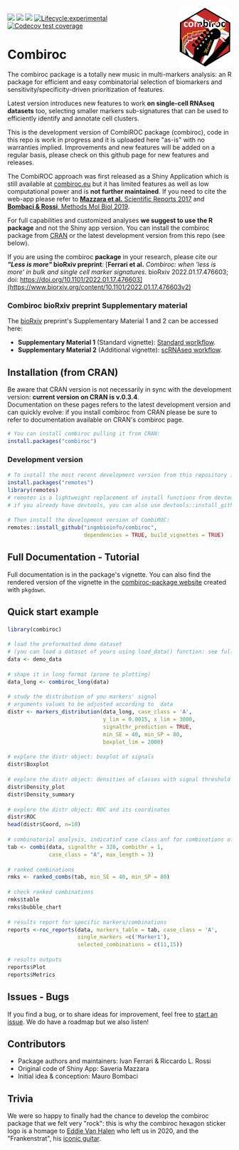 <img src="man/figures/combiroc.png" align="right" alt="" width="120" />

<!-- badges: start -->
[![](https://www.r-pkg.org/badges/version/combiroc?color=green)](https://cran.r-project.org/package=combiroc)
[![](http://cranlogs.r-pkg.org/badges/grand-total/combiroc)](https://cran.r-project.org/package=combiroc)
[![](https://img.shields.io/badge/devel%20version-0.3.4-orange.svg)](https://github.com/ingmbioinfo/combiroc)
[![Lifecycle:experimental](https://img.shields.io/badge/lifecycle-experimental-orange.svg)](https://lifecycle.r-lib.org/articles/stages.html#experimental-1)
[![Codecov test coverage](https://codecov.io/gh/ingmbioinfo/combiroc/branch/master/graph/badge.svg)](https://app.codecov.io/gh/ingmbioinfo/combiroc?branch=master)

<!-- badges: end -->

# Combiroc

The combiroc package is a totally new music in multi-markers analysis: an R package for efficient and easy combinatorial selection of biomarkers and sensitivity/specificity-driven prioritization of features. 

Latest version introduces new features to work __on single-cell RNAseq datasets__ too, selecting smaller markers sub-signatures that can be used to efficiently identify and annotate cell clusters. 

This is the development version of CombiROC package (combiroc), code in this repo is work in progress and it is uploaded here "as-is" with no warranties implied. Improvements and new features will be added on a regular basis, please check on this github page for new features and releases. 

The CombiROC approach was first released as a Shiny Application which is still available at [combiroc.eu](http://combiroc.eu/) but it has limited features as well as low computational power and is __not further maintained__. If you need to cite the web-app please refer to [**Mazzara et al.** Scientific Reports 2017](https://www.nature.com/articles/srep45477) and [**Bombaci & Rossi**, Methods Mol Biol 2019](https://link.springer.com/protocol/10.1007/978-1-4939-9164-8_16).

For full capabilities and customized analyses **we suggest to use the R package** and not the Shiny app version. You can install the combiroc package from  [CRAN](https://CRAN.R-project.org/package=combiroc) or the latest development version from this repo (see below). 

If you are using the combiroc **package** in your research, please cite our **_"Less is more"_ bioRxiv preprint**: [**Ferrari et al.** *Combiroc: when 'less is more' in bulk and single cell marker signatures*. bioRxiv 2022.01.17.476603; doi: https://doi.org/10.1101/2022.01.17.476603](https://www.biorxiv.org/content/10.1101/2022.01.17.476603v2) 

### Combiroc bioRxiv preprint Supplementary material

The [bioRxiv](https://www.biorxiv.org/content/10.1101/2022.01.17.476603v2) preprint's Supplementary Material 1 and 2 can be accessed here:  

* __Supplementary Material 1__ (Standard vignette): [Standard worlkflow](https://ingmbioinfo.github.io/combiroc/articles/combiroc_vignette_1.html). 
* __Supplementary Material 2__ (Additional vignette): [scRNAseq workflow](https://ingmbioinfo.github.io/combiroc/articles/combiroc_vignette_2.html). 


## Installation (from CRAN)

Be aware that CRAN version is not necessarily in sync with the development version: **current version on CRAN is v.0.3.4**.  
Documentation on these pages refers to the latest development version and can quickly evolve: if you install combiroc from CRAN please be sure to refer to documentation available on CRAN's combiroc page.

```r
# You can install combiroc pulling it from CRAN:
install.packages("combiroc")
```
### Development version

```r
# To install the most recent development version from this repository install "remotes" first:
install.packages("remotes")
library(remotes)
# remotes is a lightweight replacement of install functions from devtools
# if you already have devtools, you can also use devtools::install_github() 

# Then install the development version of CombiROC:
remotes::install_github("ingmbioinfo/combiroc", 
                        dependencies = TRUE, build_vignettes = TRUE)
```

## Full Documentation - Tutorial

Full documentation is in the package's vignette. You can also find the rendered version of the vignette in the [combiroc-package website](https://ingmbioinfo.github.io/combiroc/index.html) created with `pkgdown`.

## Quick start example

```r
library(combiroc)

# load the preformatted demo dataset
# (you can load a dataset of yours using load_data() function: see full docs)
data <- demo_data

# shape it in long format (prone to plotting)
data_long <- combiroc_long(data)

# study the distribution of you markers' signal
# arguments values to be adjusted according to  data
distr <- markers_distribution(data_long, case_class = 'A', 
                              y_lim = 0.0015, x_lim = 3000, 
                              signalthr_prediction = TRUE, 
                              min_SE = 40, min_SP = 80, 
                              boxplot_lim = 2000)

# explore the distr object: boxplot of signals
distr$Boxplot

# explore the distr object: densities of classes with signal threshold (signalthr)
distr$Density_plot
distr$Density_summary

# explore the distr object: ROC and its coordinates
distr$ROC
head(distr$Coord, n=10)

# combinatorial analysis, indicatinf case class anf for combinations of up to 3 markers:
tab <- combi(data, signalthr = 328, combithr = 1,
             case_class = "A", max_length = 3)

# ranked combinations              
rmks <- ranked_combs(tab, min_SE = 40, min_SP = 80)

# check ranked combinations
rmks$table
rmks$bubble_chart

# results report for specific markers/combinations
reports <-roc_reports(data, markers_table = tab, case_class = 'A',
                      single_markers =c('Marker1'), 
                      selected_combinations = c(11,15))

# results outputs
reports$Plot
reports$Metrics
```

## Issues - Bugs

If you find a bug, or to share ideas for improvement, feel free to [start an issue](https://github.com/ingmbioinfo/combiroc/issues). We do have a roadmap but we also listen!

## Contributors

* Package authors and maintainers: Ivan Ferrari & Riccardo L. Rossi
* Original code of Shiny App: Saveria Mazzara
* Initial idea & conception: Mauro Bombaci

## Trivia

We were so happy to finally had the chance to develop the combiroc package that we felt very "rock": this is why the combiroc hexagon sticker logo is a homage to [Eddie Van Halen](https://en.wikipedia.org/wiki/Eddie_Van_Halen) who left us in 2020, and the "Frankenstrat", his [iconic guitar](https://en.wikipedia.org/wiki/Frankenstrat). 

